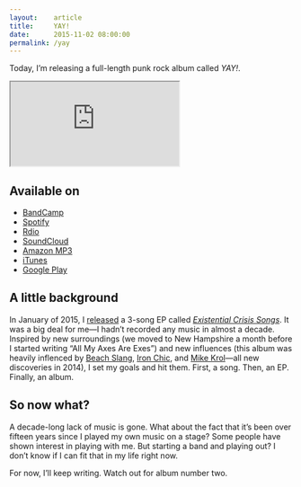 ```yaml
---
layout:    article
title:     YAY!
date:      2015-11-02 08:00:00
permalink: /yay
---
```


Today, I’m releasing a full-length punk rock album called *YAY!*.

<iframe class="yay-iframe" src="https://bandcamp.com/EmbeddedPlayer/album=4079448084/size=large/bgcol=ffffff/linkcol=0687f5/transparent=true/" seamless><a href="http://adarowski.bandcamp.com/album/yay">YAY! by Adam Darowski</a></iframe>

## Available on
* [BandCamp](https://adarowski.bandcamp.com/album/yay)
* [Spotify](https://open.spotify.com/album/5nTe3bRUM8DSUlsUsfk8SL)
* [Rdio](http://rd.io/x/QVJM_yI_F-I/)
* [SoundCloud](https://soundcloud.com/adam-darowski/sets/yay)
* [Amazon MP3](http://www.amazon.com/Yay-Explicit-Adam-Darowski/dp/B0176Q4EMA/)
* [iTunes](https://itunes.apple.com/us/album/yay!/id1052721126)
* [Google Play](https://play.google.com/store/music/album/Adam_Darowski_Yay?id=Bs4afvhqkxhqffwtjfasgpy3qiu)

## A little background

In January of 2015, I [released](/existential-crisis-songs/) a 3-song EP called [*Existential Crisis Songs*](https://adarowski.bandcamp.com/album/existential-crisis-songs). It was a big deal for me—I hadn’t recorded any music in almost a decade. Inspired by new surroundings (we moved to New Hampshire a month before I started writing “All My Axes Are Exes”) and new influences (this album was heavily inflenced by [Beach Slang](https://beachslang.bandcamp.com/), [Iron Chic](https://ironchic.bandcamp.com/), and [Mike Krol](https://mikekrol.bandcamp.com/)—all new discoveries in 2014), I set my goals and hit them. First, a song. Then, an EP. Finally, an album.

## So now what?

A decade-long lack of music is gone. What about the fact that it’s been over fifteen years since I played my own music on a stage? Some people have shown interest in playing with me. But starting a band and playing out? I don’t know if I can fit that in my life right now.

For now, I’ll keep writing. Watch out for album number two.
